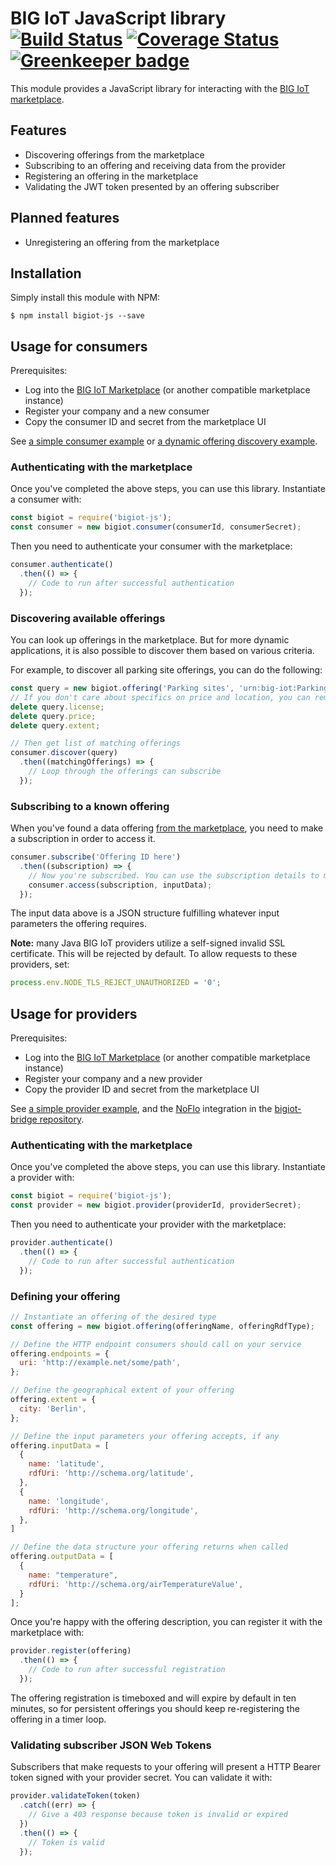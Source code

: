 BIG IoT JavaScript library [![Build Status](https://travis-ci.org/flowhub/bigiot-js.svg?branch=master)](https://travis-ci.org/flowhub/bigiot-js) [![Coverage Status](https://coveralls.io/repos/github/flowhub/bigiot-js/badge.svg)](https://coveralls.io/github/flowhub/bigiot-js) [![Greenkeeper badge](https://badges.greenkeeper.io/flowhub/bigiot-js.svg)](https://greenkeeper.io/)
==========================

This module provides a JavaScript library for interacting with the [BIG IoT marketplace](https://market.big-iot.org/).

## Features

* Discovering offerings from the marketplace
* Subscribing to an offering and receiving data from the provider
* Registering an offering in the marketplace
* Validating the JWT token presented by an offering subscriber

## Planned features

* Unregistering an offering from the marketplace

## Installation

Simply install this module with NPM:

```shell
$ npm install bigiot-js --save
```

## Usage for consumers

Prerequisites:

* Log into the [BIG IoT Marketplace](https://market.big-iot.org) (or another compatible marketplace instance)
* Register your company and a new consumer
* Copy the consumer ID and secret from the marketplace UI

See [a simple consumer example](https://github.com/flowhub/bigiot-js/blob/master/example/consumer.js) or [a dynamic offering discovery example](https://github.com/flowhub/bigiot-js/blob/master/example/consumer_discover.js).

### Authenticating with the marketplace

Once you've completed the above steps, you can use this library. Instantiate a consumer with:

```javascript
const bigiot = require('bigiot-js');
const consumer = new bigiot.consumer(consumerId, consumerSecret);
```

Then you need to authenticate your consumer with the marketplace:

```javascript
consumer.authenticate()
  .then(() => {
    // Code to run after successful authentication
  });
```

### Discovering available offerings

You can look up offerings in the marketplace. But for more dynamic applications, it is also possible to discover them based on various criteria.

For example, to discover all parking site offerings, you can do the following:

```javascript
const query = new bigiot.offering('Parking sites', 'urn:big-iot:ParkingSiteCategory');
// If you don't care about specifics on price and location, you can remove those
delete query.license;
delete query.price;
delete query.extent;

// Then get list of matching offerings
consumer.discover(query)
  .then((matchingOfferings) => {
    // Loop through the offerings can subscribe
  });
```

### Subscribing to a known offering

When you've found a data offering [from the marketplace](https://market.big-iot.org/allOfferings?onlyActive), you need to make a subscription in order to access it.

```javascript
consumer.subscribe('Offering ID here')
  .then((subscription) => {
    // Now you're subscribed. You can use the subscription details to make calls to the offering
    consumer.access(subscription, inputData);
  });
```

The input data above is a JSON structure fulfilling whatever input parameters the offering requires.

**Note:** many Java BIG IoT providers utilize a self-signed invalid SSL certificate. This will be rejected by default. To allow requests to these providers, set:

```javascript
process.env.NODE_TLS_REJECT_UNAUTHORIZED = '0';
```

## Usage for providers

Prerequisites:

* Log into the [BIG IoT Marketplace](https://market.big-iot.org) (or another compatible marketplace instance)
* Register your company and a new provider
* Copy the provider ID and secret from the marketplace UI

See [a simple provider example](https://github.com/flowhub/bigiot-js/blob/master/example/provider.js), and the [NoFlo](https://noflojs.org) integration in the [bigiot-bridge repository](https://github.com/flowhub/bigiot-bridge).

### Authenticating with the marketplace

Once you've completed the above steps, you can use this library. Instantiate a provider with:

```javascript
const bigiot = require('bigiot-js');
const provider = new bigiot.provider(providerId, providerSecret);
```

Then you need to authenticate your provider with the marketplace:

```javascript
provider.authenticate()
  .then(() => {
    // Code to run after successful authentication
  });
```

### Defining your offering

```javascript
// Instantiate an offering of the desired type
const offering = new bigiot.offering(offeringName, offeringRdfType);

// Define the HTTP endpoint consumers should call on your service
offering.endpoints = {
  uri: 'http://example.net/some/path',
};

// Define the geographical extent of your offering
offering.extent = {
  city: 'Berlin',
};

// Define the input parameters your offering accepts, if any
offering.inputData = [
  {
    name: 'latitude',
    rdfUri: 'http://schema.org/latitude',
  },
  {
    name: 'longitude',
    rdfUri: 'http://schema.org/longitude',
  },
]

// Define the data structure your offering returns when called
offering.outputData = [
  {
    name: "temperature",
    rdfUri: 'http://schema.org/airTemperatureValue',
  }
];
```

Once you're happy with the offering description, you can register it with the marketplace with:

```javascript
provider.register(offering)
  .then(() => {
    // Code to run after successful registration
  });
```

The offering registration is timeboxed and will expire by default in ten minutes, so for persistent offerings you should keep re-registering the offering in a timer loop.

### Validating subscriber JSON Web Tokens

Subscribers that make requests to your offering will present a HTTP Bearer token signed with your provider secret. You can validate it with:

```javascript
provider.validateToken(token)
  .catch((err) => {
    // Give a 403 response because token is invalid or expired
  })
  .then(() => {
    // Token is valid
  });
```
